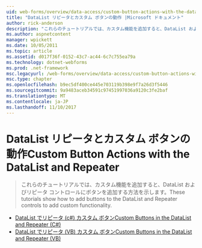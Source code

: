 ```yaml
---
uid: web-forms/overview/data-access/custom-button-actions-with-the-datalist-and-repeater/index
title: "DataList リピータとカスタム ボタンの動作 |Microsoft ドキュメント"
author: rick-anderson
description: "これらのチュートリアルでは、カスタム機能を追加すると、DataList およびリピータ コントロールにボタンを追加する方法を示します。"
ms.author: aspnetcontent
manager: wpickett
ms.date: 10/05/2011
ms.topic: article
ms.assetid: d017f36f-0152-43c7-ac44-6c7c755ea79a
ms.technology: dotnet-webforms
ms.prod: .net-framework
msc.legacyurl: /web-forms/overview/data-access/custom-button-actions-with-the-datalist-and-repeater
msc.type: chapter
ms.openlocfilehash: b9ec5df400ce445e703119b398e9f7a26d3f5446
ms.sourcegitcommit: 9a9483aceb34591c97451997036a9120c3fe2baf
ms.translationtype: MT
ms.contentlocale: ja-JP
ms.lasthandoff: 11/10/2017
---
```

<a name="custom-button-actions-with-the-datalist-and-repeater"></a><span data-ttu-id="16e71-103">DataList リピータとカスタム ボタンの動作</span><span class="sxs-lookup"><span data-stu-id="16e71-103">Custom Button Actions with the DataList and Repeater</span></span>
====================
> <span data-ttu-id="16e71-104">これらのチュートリアルでは、カスタム機能を追加すると、DataList およびリピータ コントロールにボタンを追加する方法を示します。</span><span class="sxs-lookup"><span data-stu-id="16e71-104">These tutorials show how to add buttons to the DataList and Repeater controls to add custom functionality.</span></span>


- [<span data-ttu-id="16e71-105">DataList でリピータ (c#) カスタム ボタン</span><span class="sxs-lookup"><span data-stu-id="16e71-105">Custom Buttons in the DataList and Repeater (C#)</span></span>](custom-buttons-in-the-datalist-and-repeater-cs.md)
- [<span data-ttu-id="16e71-106">DataList でリピータ (VB) カスタム ボタン</span><span class="sxs-lookup"><span data-stu-id="16e71-106">Custom Buttons in the DataList and Repeater (VB)</span></span>](custom-buttons-in-the-datalist-and-repeater-vb.md)
